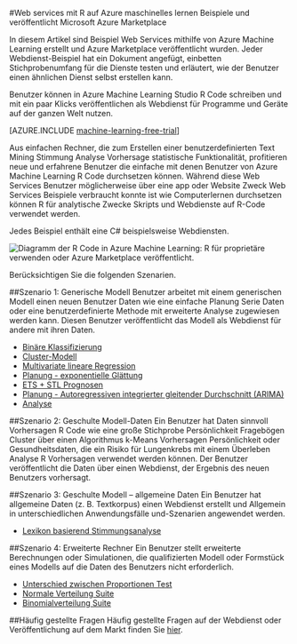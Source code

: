 <properties 
    pageTitle="Computer lernen Webdienste integriert R Beispiele | Microsoft Azure" 
    description="Finden Sie nützliche Web Services Beispiele für maschinelles Lernen mit R Code erstellt und Azure Marketplace veröffentlicht." 
    keywords="CSharp, R Code Web Services-Beispiele"
    services="machine-learning" 
    documentationCenter="" 
    authors="jaymathe" 
    manager="jhubbard" 
    editor="cgronlun"/>

<tags 
    ms.service="machine-learning" 
    ms.workload="data-services" 
    ms.tgt_pltfrm="na" 
    ms.devlang="na" 
    ms.topic="article" 
    ms.date="09/14/2016" 
    ms.author="jaymathe"/> 


#<a name="web-services-examples-using-r-code-on-azure-machine-learning-and-published-to-microsoft-azure-marketplace"></a>Web services mit R auf Azure maschinelles lernen Beispiele und veröffentlicht Microsoft Azure Marketplace

In diesem Artikel sind Beispiel Web Services mithilfe von Azure Machine Learning erstellt und Azure Marketplace veröffentlicht wurden. Jeder Webdienst-Beispiel hat ein Dokument angefügt, einbetten Stichprobenumfang für die Dienste testen und erläutert, wie der Benutzer einen ähnlichen Dienst selbst erstellen kann. 

Benutzer können in Azure Machine Learning Studio R Code schreiben und mit ein paar Klicks veröffentlichen als Webdienst für Programme und Geräte auf der ganzen Welt nutzen. 


[AZURE.INCLUDE [machine-learning-free-trial](../../includes/machine-learning-free-trial.md)]


Aus einfachen Rechner, die zum Erstellen einer benutzerdefinierten Text Mining Stimmung Analyse Vorhersage statistische Funktionalität, profitieren neue und erfahrene Benutzer die einfache mit denen Benutzer von Azure Machine Learning R Code durchsetzen können. Während diese Web Services Benutzer möglicherweise über eine app oder Website Zweck Web Services Beispiele verbraucht konnte ist wie Computerlernen durchsetzen können R für analytische Zwecke Skripts und Webdienste auf R-Code verwendet werden.

Jedes Beispiel enthält eine C# beispielsweise Webdiensten.


![Diagramm der R Code in Azure Machine Learning: R für proprietäre verwenden oder Azure Marketplace veröffentlicht.][1]

Berücksichtigen Sie die folgenden Szenarien.

##<a name="scenario-1-generic-model"></a>Szenario 1: Generische Modell 
Benutzer arbeitet mit einem generischen Modell einen neuen Benutzer Daten wie eine einfache Planung Serie Daten oder eine benutzerdefinierte Methode mit erweiterte Analyse zugewiesen werden kann. Diesen Benutzer veröffentlicht das Modell als Webdienst für andere mit ihren Daten.



* [Binäre Klassifizierung](machine-learning-r-csharp-binary-classifier.md)
* [Cluster-Modell](machine-learning-r-csharp-cluster-model.md)
* [Multivariate lineare Regression](machine-learning-r-csharp-multivariate-linear-regression.md)
* [Planung - exponentielle Glättung](machine-learning-r-csharp-forecasting-exponential-smoothing.md)
* [ETS + STL Prognosen](machine-learning-r-csharp-retail-demand-forecasting.md)
* [Planung - Autoregressiven integrierter gleitender Durchschnitt (ARIMA)](machine-learning-r-csharp-arima.md)
* [Analyse](machine-learning-r-csharp-survival-analysis.md)


##<a name="scenario-2-trained-model--specific-data"></a>Szenario 2: Geschulte Modell-Daten 
Ein Benutzer hat Daten sinnvoll Vorhersagen R Code wie eine große Stichprobe Persönlichkeit Fragebögen Cluster über einen Algorithmus k-Means Vorhersagen Persönlichkeit oder Gesundheitsdaten, die ein Risiko für Lungenkrebs mit einem Überleben Analyse R Vorhersagen verwendet werden können. Der Benutzer veröffentlicht die Daten über einen Webdienst, der Ergebnis des neuen Benutzers vorhersagt.

##<a name="scenario-3-trained-model--generic-data"></a>Szenario 3: Geschulte Modell – allgemeine Daten 
Ein Benutzer hat allgemeine Daten (z. B. Textkorpus) einen Webdienst erstellt und Allgemein in unterschiedlichen Anwendungsfälle und-Szenarien angewendet werden.

* [Lexikon basierend Stimmungsanalyse](machine-learning-r-csharp-lexicon-based-sentiment-analysis.md)

##<a name="scenario-4-advanced-calculator"></a>Szenario 4: Erweiterte Rechner 
Ein Benutzer stellt erweiterte Berechnungen oder Simulationen, die qualifizierten Modell oder Formstück eines Modells auf die Daten des Benutzers nicht erforderlich.

* [Unterschied zwischen Proportionen Test](machine-learning-r-csharp-difference-in-two-proportions.md)
* [Normale Verteilung Suite](machine-learning-r-csharp-normal-distribution.md)
* [Binomialverteilung Suite](machine-learning-r-csharp-binomial-distribution.md)

##<a name="faq"></a>Häufig gestellte Fragen
Häufig gestellte Fragen auf der Webdienst oder Veröffentlichung auf dem Markt finden Sie [hier](machine-learning-marketplace-faq.md).

[1]: ./media/machine-learning-r-csharp-web-service-examples/machine-learning-r-code-options-for-using-and-sharing-cloud.png


 
